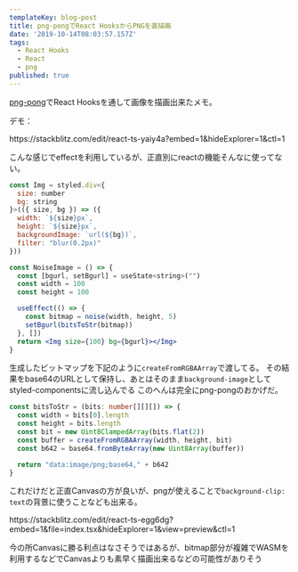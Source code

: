 ```yaml
---
templateKey: blog-post
title: png-pongでReact HooksからPNGを直描画
date: '2019-10-14T08:03:57.157Z'
tags: 
  - React Hooks
  - React
  - png
published: true
---
```


[png-pong](https://github.com/gdnmobilelab/png-pong)でReact Hooksを通して画像を描画出来たメモ。

デモ：

<sb-iframe>
  https://stackblitz.com/edit/react-ts-yaiy4a?embed=1&hideExplorer=1&ctl=1
</sb-iframe>

<!-- <iframe width="100%" height="300px" src="https://stackblitz.com/edit/react-ts-yaiy4a?embed=1&hideExplorer=1"></iframe> -->

こんな感じでeffectを利用しているが、正直別にreactの機能そんなに使ってない。

```jsx
const Img = styled.div<{
  size: number
  bg: string
}>(({ size, bg }) => ({
  width: `${size}px`,
  height: `${size}px`,
  backgroundImage: `url(${bg})`,
  filter: "blur(0.2px)"
}))

const NoiseImage = () => {
  const [bgurl, setBgurl] = useState<string>("")
  const width = 100
  const height = 100

  useEffect(() => {
    const bitmap = noise(width, height, 5)
    setBgurl(bitsToStr(bitmap))
  }, [])
  return <Img size={100} bg={bgurl}></Img>
}
```

生成したビットマップを下記のように`createFromRGBAArray`で渡してる。
その結果をbase64のURLとして保持し、あとはそのまま`background-image`としてstyled-componentsに流し込んでる
このへんは完全にpng-pongのおかげだ。

```ts
const bitsToStr = (bits: number[][][]) => {
  const width = bits[0].length
  const height = bits.length
  const bit = new Uint8ClampedArray(bits.flat(2))
  const buffer = createFromRGBAArray(width, height, bit)
  const b642 = base64.fromByteArray(new Uint8Array(buffer))

  return "data:image/png;base64," + b642
}
```

これだけだと正直Canvasの方が良いが、pngが使えることで`background-clip: text`の背景に使うことなども出来る。

<sb-iframe>
  https://stackblitz.com/edit/react-ts-egg6dg?embed=1&file=index.tsx&hideExplorer=1&view=preview&ctl=1
</sb-iframe>


今の所Canvasに勝る利点はなさそうではあるが、bitmap部分が複雑でWASMを利用するなどでCanvasよりも素早く描画出来るなどの可能性がありそう